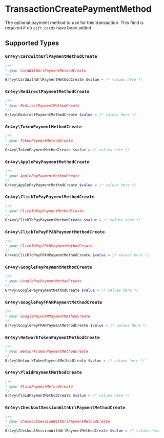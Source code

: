 # TransactionCreatePaymentMethod

The optional payment method to use for this transaction. This field is required if no `gift_cards` have been added.


## Supported Types

### `Gr4vy\CardWithUrlPaymentMethodCreate`

```php
/**
* @var CardWithUrlPaymentMethodCreate
*/
Gr4vy\CardWithUrlPaymentMethodCreate $value = /* values here */
```

### `Gr4vy\RedirectPaymentMethodCreate`

```php
/**
* @var RedirectPaymentMethodCreate
*/
Gr4vy\RedirectPaymentMethodCreate $value = /* values here */
```

### `Gr4vy\TokenPaymentMethodCreate`

```php
/**
* @var TokenPaymentMethodCreate
*/
Gr4vy\TokenPaymentMethodCreate $value = /* values here */
```

### `Gr4vy\ApplePayPaymentMethodCreate`

```php
/**
* @var ApplePayPaymentMethodCreate
*/
Gr4vy\ApplePayPaymentMethodCreate $value = /* values here */
```

### `Gr4vy\ClickToPayPaymentMethodCreate`

```php
/**
* @var ClickToPayPaymentMethodCreate
*/
Gr4vy\ClickToPayPaymentMethodCreate $value = /* values here */
```

### `Gr4vy\ClickToPayFPANPaymentMethodCreate`

```php
/**
* @var ClickToPayFPANPaymentMethodCreate
*/
Gr4vy\ClickToPayFPANPaymentMethodCreate $value = /* values here */
```

### `Gr4vy\GooglePayPaymentMethodCreate`

```php
/**
* @var GooglePayPaymentMethodCreate
*/
Gr4vy\GooglePayPaymentMethodCreate $value = /* values here */
```

### `Gr4vy\GooglePayFPANPaymentMethodCreate`

```php
/**
* @var GooglePayFPANPaymentMethodCreate
*/
Gr4vy\GooglePayFPANPaymentMethodCreate $value = /* values here */
```

### `Gr4vy\NetworkTokenPaymentMethodCreate`

```php
/**
* @var NetworkTokenPaymentMethodCreate
*/
Gr4vy\NetworkTokenPaymentMethodCreate $value = /* values here */
```

### `Gr4vy\PlaidPaymentMethodCreate`

```php
/**
* @var PlaidPaymentMethodCreate
*/
Gr4vy\PlaidPaymentMethodCreate $value = /* values here */
```

### `Gr4vy\CheckoutSessionWithUrlPaymentMethodCreate`

```php
/**
* @var CheckoutSessionWithUrlPaymentMethodCreate
*/
Gr4vy\CheckoutSessionWithUrlPaymentMethodCreate $value = /* values here */
```

